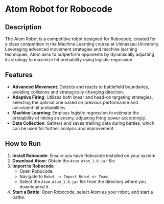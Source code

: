 # Atom Robot for Robocode

## Description

The Atom Robot is a competitive robot designed for Robocode, created for a class competition in the Machine Learning course at Uninassau University. Leveraging advanced movement strategies and machine learning techniques, Atom aims to outperform opponents by dynamically adjusting its strategy to maximize hit probability using logistic regression.

## Features

- **Advanced Movement**: Detects and reacts to battlefield boundaries, avoiding collisions and strategically changing direction.
- **Adaptive Firing**: Utilizes both linear and head-on targeting strategies, selecting the optimal one based on previous performance and calculated hit probabilities.
- **Machine Learning**: Employs logistic regression to estimate the probability of hitting an enemy, adjusting firing power accordingly.
- **Data Collection**: Gathers and saves training data during battles, which can be used for further analysis and improvement.

## How to Run

1. **Install Robocode**: Ensure you have Robocode installed on your system.
2. **Download Atom**: Obtain the `Atom.Atom_1.0.jar` file.
3. **Import to Robocode**:
    - Open Robocode.
    - Navigate to `Robot -> Import Robot or Team`.
    - Select the `Atom.Atom_1.0.jar` file from the directory where you downloaded it.
4. **Start a Battle**: Open Robocode, select Atom as your robot, and start a battle.
